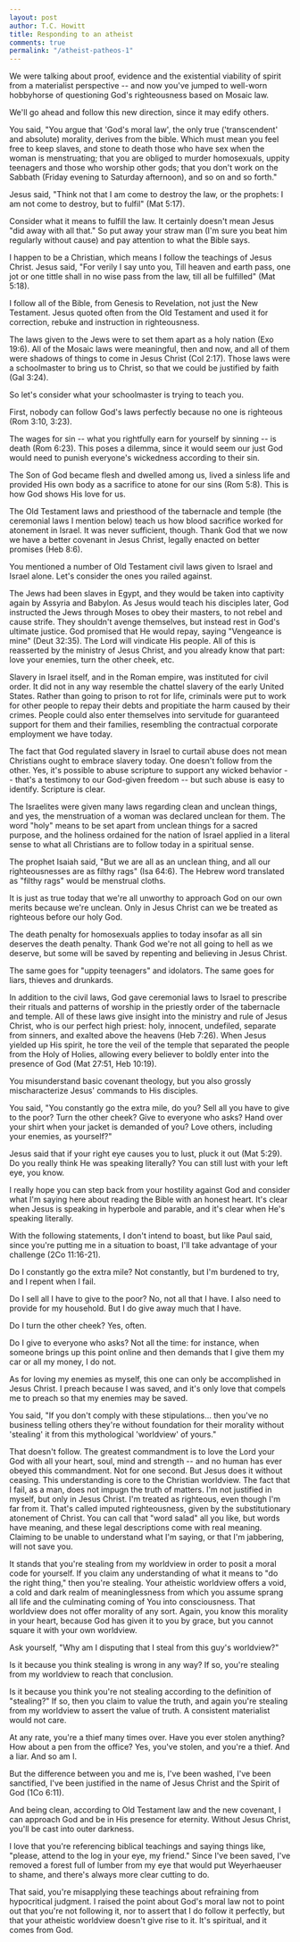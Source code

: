 ```yaml
---
layout: post
author: T.C. Howitt
title: Responding to an atheist
comments: true
permalink: "/atheist-patheos-1"
---
```


We were talking about proof, evidence and the existential viability of spirit from a materialist perspective -- and now you've jumped to well-worn hobbyhorse of questioning God's righteousness based on Mosaic law.

We'll go ahead and follow this new direction, since it may edify others.

You said, "You argue that 'God's moral law', the only true ('transcendent' and absolute) morality, derives from the bible. Which must mean you feel free to keep slaves, and stone to death those who have sex when the woman is menstruating; that you are obliged to murder homosexuals, uppity teenagers and those who worship other gods; that you don't work on the Sabbath (Friday evening to Saturday afternoon), and so on and so forth."

Jesus said, "Think not that I am come to destroy the law, or the prophets: I am not come to destroy, but to fulfil" (Mat 5:17).

Consider what it means to fulfill the law.  It certainly doesn't mean Jesus "did away with all that."  So put away your straw man (I'm sure you beat him regularly without cause) and pay attention to what the Bible says.

I happen to be a Christian, which means I follow the teachings of Jesus Christ.  Jesus said, "For verily I say unto you, Till heaven and earth pass, one jot or one tittle shall in no wise pass from the law, till all be fulfilled" (Mat 5:18).

I follow all of the Bible, from Genesis to Revelation, not just the New Testament.  Jesus quoted often from the Old Testament and used it for correction, rebuke and instruction in righteousness. 

The laws given to the Jews were to set them apart as a holy nation (Exo 19:6).  All of the Mosaic laws were meaningful, then and now, and all of them were shadows of things to come in Jesus Christ (Col 2:17).  Those laws were a schoolmaster to bring us to Christ, so that we could be justified by faith (Gal 3:24).

So let's consider what your schoolmaster is trying to teach you.

First, nobody can follow God's laws perfectly because no one is righteous (Rom 3:10, 3:23).

The wages for sin -- what you rightfully earn for yourself by sinning -- is death (Rom 6:23).  This poses a dilemma, since it would seem our just God would need to punish everyone's wickedness according to their sin.

The Son of God became flesh and dwelled among us, lived a sinless life and provided His own body as a sacrifice to atone for our sins (Rom 5:8).  This is how God shows His love for us.

The Old Testament laws and priesthood of the tabernacle and temple (the ceremonial laws I mention below) teach us how blood sacrifice worked for atonement in Israel.  It was never sufficient, though.  Thank God that we now we have a better covenant in Jesus Christ, legally enacted on better promises (Heb 8:6).

You mentioned a number of Old Testament civil laws given to Israel and Israel alone.  Let's consider the ones you railed against.

The Jews had been slaves in Egypt, and they would be taken into captivity again by Assyria and Babylon.  As Jesus would teach his disciples later, God instructed the Jews through Moses to obey their masters, to not rebel and cause strife.  They shouldn't avenge themselves, but instead rest in God's ultimate justice.  God promised that He would repay, saying "Vengeance is mine" (Deut 32:35).  The Lord will vindicate His people.  All of this is reasserted by the ministry of Jesus Christ, and you already know that part: love your enemies, turn the other cheek, etc.

Slavery in Israel itself, and in the Roman empire, was instituted for civil order.  It did not in any way resemble the chattel slavery of the early United States.  Rather than going to prison to rot for life, criminals were put to work for other people to repay their debts and propitiate the harm caused by their crimes.  People could also enter themselves into servitude for guaranteed support for them and their families, resembling the contractual corporate employment we have today.

The fact that God regulated slavery in Israel to curtail abuse does not mean Christians ought to embrace slavery today.  One doesn't follow from the other.  Yes, it's possible to abuse scripture to support any wicked behavior -- that's a testimony to our God-given freedom -- but such abuse is easy to identify.  Scripture is clear.

The Israelites were given many laws regarding clean and unclean things, and yes, the menstruation of a woman was declared unclean for them.  The word "holy" means to be set apart from unclean things for a sacred purpose, and the holiness ordained for the nation of Israel applied in a literal sense to what all Christians are to follow today in a spiritual sense.

The prophet Isaiah said, "But we are all as an unclean thing, and all our righteousnesses are as filthy rags" (Isa 64:6).  The Hebrew word translated as "filthy rags" would be menstrual cloths.

It is just as true today that we're all unworthy to approach God on our own merits because we're unclean.  Only in Jesus Christ can we be treated as righteous before our holy God.

The death penalty for homosexuals applies to today insofar as all sin deserves the death penalty.  Thank God we're not all going to hell as we deserve, but some will be saved by repenting and believing in Jesus Christ.

The same goes for "uppity teenagers" and idolators.  The same goes for liars, thieves and drunkards.

In addition to the civil laws, God gave ceremonial laws to Israel to prescribe their rituals and patterns of worship in the priestly order of the tabernacle and temple.  All of these laws give insight into the ministry and rule of Jesus Christ, who is our perfect high priest: holy, innocent, undefiled, separate from sinners, and exalted above the heavens (Heb 7:26).  When Jesus yielded up His spirit, he tore the veil of the temple that separated the people from the Holy of Holies, allowing every believer to boldly enter into the presence of God (Mat 27:51, Heb 10:19).

You misunderstand basic covenant theology, but you also grossly mischaracterize Jesus' commands to His disciples.

You said, "You constantly go the extra mile, do you?  Sell all you have to give to the poor?  Turn the other cheek?  Give to everyone who asks?  Hand over your shirt when your jacket is demanded of you?  Love others, including your enemies, as yourself?"

Jesus said that if your right eye causes you to lust, pluck it out (Mat 5:29).  Do you really think He was speaking literally?  You can still lust with your left eye, you know.

I really hope you can step back from your hostility against God and consider what I'm saying here about reading the Bible with an honest heart.  It's clear when Jesus is speaking in hyperbole and parable, and it's clear when He's speaking literally.

With the following statements, I don't intend to boast, but like Paul said, since you're putting me in a situation to boast, I'll take advantage of your challenge (2Co 11:16-21).

Do I constantly go the extra mile?  Not constantly, but I'm burdened to try, and I repent when I fail.

Do I sell all I have to give to the poor?  No, not all that I have.  I also need to provide for my household.  But I do give away much that I have.

Do I turn the other cheek?  Yes, often.

Do I give to everyone who asks?  Not all the time: for instance, when someone brings up this point online and then demands that I give them my car or all my money, I do not.

As for loving my enemies as myself, this one can only be accomplished in Jesus Christ.  I preach because I was saved, and it's only love that compels me to preach so that my enemies may be saved.

You said, "If you don't comply with these stipulations... then you've no business telling others they're without foundation for their morality without 'stealing' it from this mythological 'worldview' of yours."

That doesn't follow.  The greatest commandment is to love the Lord your God with all your heart, soul, mind and strength -- and no human has ever obeyed this commandment.  Not for one second.  But Jesus does it without ceasing.  This understanding is core to the Christian worldview.  The fact that I fail, as a man, does not impugn the truth of matters.  I'm not justified in myself, but only in Jesus Christ.  I'm treated as righteous, even though I'm far from it.  That's called imputed righteousness, given by the substitutionary atonement of Christ.  You can call that "word salad" all you like, but words have meaning, and these legal descriptions come with real meaning.  Claiming to be unable to understand what I'm saying, or that I'm jabbering, will not save you.

It stands that you're stealing from my worldview in order to posit a moral code for yourself.  If you claim any understanding of what it means to "do the right thing," then you're stealing.  Your atheistic worldview offers a void, a cold and dark realm of meaninglessness from which you assume sprang all life and the culminating coming of You into consciousness.  That worldview does not offer morality of any sort.  Again, you know this morality in your heart, because God has given it to you by grace, but you cannot square it with your own worldview.

Ask yourself, "Why am I disputing that I steal from this guy's worldview?"

Is it because you think stealing is wrong in any way?  If so, you're stealing from my worldview to reach that conclusion.

Is it because you think you're not stealing according to the definition of "stealing?"  If so, then you claim to value the truth, and again you're stealing from my worldview to assert the value of truth.  A consistent materialist would not care.

At any rate, you're a thief many times over.  Have you ever stolen anything?  How about a pen from the office?  Yes, you've stolen, and you're a thief.  And a liar.  And so am I.

But the difference between you and me is, I've been washed, I've been sanctified, I've been justified in the name of Jesus Christ and the Spirit of God (1Co 6:11).

And being clean, according to Old Testament law and the new covenant, I can approach God and be in His presence for eternity.  Without Jesus Christ, you'll be cast into outer darkness.

I love that you're referencing biblical teachings and saying things like, "please, attend to the log in your eye, my friend."  Since I've been saved, I've removed a forest full of lumber from my eye that would put Weyerhaeuser to shame, and there's always more clear cutting to do.

That said, you're misapplying these teachings about refraining from hypocritical judgment.  I raised the point about God's moral law not to point out that you're not following it, nor to assert that I do follow it perfectly, but that your atheistic worldview doesn't give rise to it.  It's spiritual, and it comes from God.

